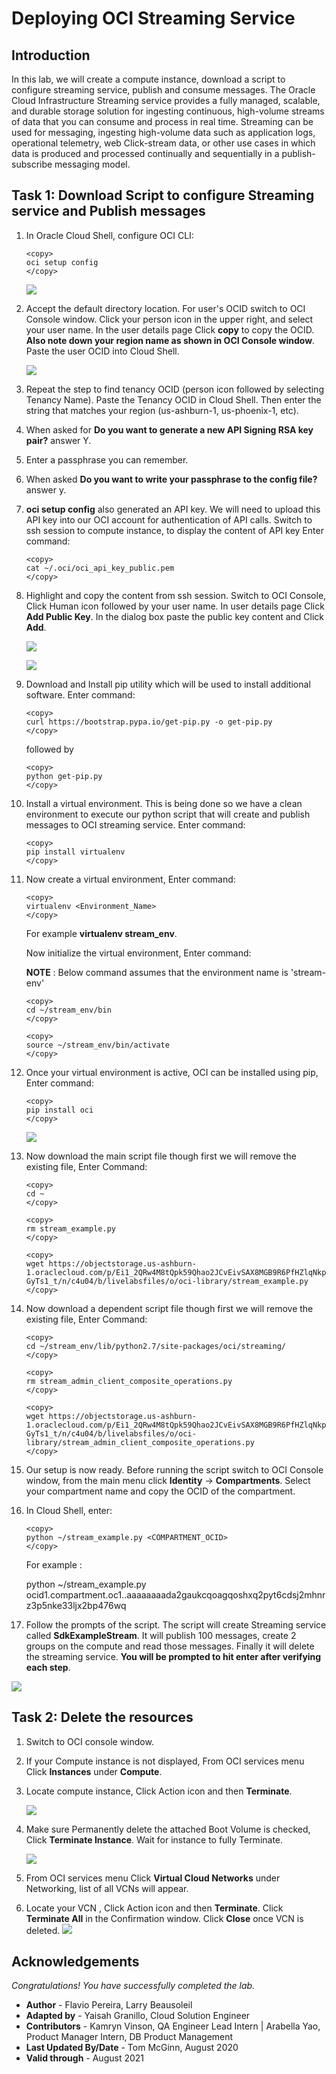 # Deploying OCI Streaming Service

## Introduction

In this lab, we will create a compute instance, download a script to configure streaming service, publish and consume messages. The Oracle Cloud Infrastructure Streaming service provides a fully managed, scalable, and durable storage solution for ingesting continuous, high-volume streams of data that you can consume and process in real time. Streaming can be used for messaging, ingesting high-volume data such as application logs, operational telemetry, web Click-stream data, or other use cases in which data is produced and processed continually and sequentially in a publish-subscribe messaging model.

## Task 1: Download Script to configure Streaming service and Publish messages

1. In Oracle Cloud Shell, configure OCI CLI:
    ```
    <copy>
    oci setup config
    </copy>
    ```

    ![](images/oci-cli-config.png)

2. Accept the default directory location. For user's OCID switch to OCI Console window. Click your person icon in the upper right, and select your user name. In the user details page Click **copy** to copy the OCID. **Also note down your region name as shown in OCI Console window**. Paste the user OCID into Cloud Shell.

     ![](images/Stream_004.PNG " ")

3. Repeat the step to find tenancy OCID (person icon followed by selecting Tenancy Name). Paste the Tenancy OCID in Cloud Shell. Then enter the string that matches your region (us-ashburn-1, us-phoenix-1, etc).

4. When asked for **Do you want to generate a new API Signing RSA key pair?** answer Y.

5. Enter a passphrase you can remember.

5. When asked **Do you want to write your passphrase to the config file?** answer y.

5. **oci setup config** also generated an API key. We will need to upload this API key into our OCI account for authentication of API calls. Switch to ssh session to compute instance, to display the content of API key Enter command:

    ```
    <copy>
    cat ~/.oci/oci_api_key_public.pem
    </copy>
    ```

6. Highlight and copy the content from ssh session. Switch to OCI Console, Click Human icon followed by your user name. In user details page Click **Add Public Key**. In the dialog box paste the public key content and Click **Add**.

     ![](images/Stream_006.PNG " ")

     ![](images/add-public-api-key.png)

7. Download and Install pip utility which will be used to install additional software. Enter command:

    ```
    <copy>
    curl https://bootstrap.pypa.io/get-pip.py -o get-pip.py
    </copy>
    ```

    followed by

    ```
    <copy>
    python get-pip.py
    </copy>
    ```

8. Install a virtual environment. This is being done so we have a clean environment to execute our python script that will create and publish messages to OCI streaming service. Enter command:

    ```
    <copy>
    pip install virtualenv
    </copy>
    ```

9. Now create a virtual environment, Enter command:

    ```
    <copy>
    virtualenv <Environment_Name>
    </copy>
    ```
    For example **virtualenv stream\_env**.

    Now initialize the virtual environment, Enter command:

    **NOTE** : Below command assumes that the environment name is 'stream-env'

    ```
    <copy>
    cd ~/stream_env/bin
    </copy>
    ```

    ```
    <copy>
    source ~/stream_env/bin/activate
    </copy>
    ```

10. Once your virtual environment is active, OCI can be installed using pip, Enter command:

    ```
    <copy>
    pip install oci
    </copy>
    ```

     ![](images/install-stream.png)

11. Now download the main script file though first we will remove the existing file, Enter Command:

    ```
    <copy>
    cd ~
    </copy>
    ```

    ```
    <copy>
    rm stream_example.py
    </copy>
    ```

    ```
    <copy>
    wget https://objectstorage.us-ashburn-1.oraclecloud.com/p/Ei1_2QRw4M8tQpk59Qhao2JCvEivSAX8MGB9R6PfHZlqNkpkAcnVg4V3-GyTs1_t/n/c4u04/b/livelabsfiles/o/oci-library/stream_example.py
    </copy>
    ```

12. Now download a dependent script file though first we will remove the existing file, Enter Command:

    ```
    <copy>
    cd ~/stream_env/lib/python2.7/site-packages/oci/streaming/
    </copy>
    ```

    ```
    <copy>
    rm stream_admin_client_composite_operations.py
    </copy>
    ```

    ```
    <copy>
    wget https://objectstorage.us-ashburn-1.oraclecloud.com/p/Ei1_2QRw4M8tQpk59Qhao2JCvEivSAX8MGB9R6PfHZlqNkpkAcnVg4V3-GyTs1_t/n/c4u04/b/livelabsfiles/o/oci-library/stream_admin_client_composite_operations.py
    </copy>
    ```

13. Our setup is now ready. Before running the script switch to OCI Console window, from the main menu click **Identity** -> **Compartments**. Select your compartment name and copy the OCID of the compartment.

14. In Cloud Shell, enter:

    ```
    <copy>
    python ~/stream_example.py <COMPARTMENT_OCID>
    </copy>
    ```

    For example :

    python ~/stream\_example.py ocid1.compartment.oc1..aaaaaaaada2gaukcqoagqoshxq2pyt6cdsj2mhnrz3p5nke33ljx2bp476wq

15. Follow the prompts of the script. The script will create Streaming service called **SdkExampleStream**. It will publish 100 messages, create 2 groups on the compute and read those messages. Finally it will delete the streaming service. **You will be prompted to hit enter after verifying each step**.

  ![](images/delete-stream.png)

## Task 2: Delete the resources

1. Switch to OCI console window.

2. If your Compute instance is not displayed, From OCI services menu Click **Instances** under **Compute**.

3. Locate compute instance, Click Action icon and then **Terminate**.

     ![](images/RESERVEDIP_HOL0016.PNG " ")

4. Make sure Permanently delete the attached Boot Volume is checked, Click **Terminate Instance**. Wait for instance to fully Terminate.

     ![](images/RESERVEDIP_HOL0017.PNG " ")

5. From OCI services menu Click **Virtual Cloud Networks** under Networking, list of all VCNs will appear.

6. Locate your VCN , Click Action icon and then **Terminate**. Click **Terminate All** in the Confirmation window. Click **Close** once VCN is deleted.
     ![](images/RESERVEDIP_HOL0018.PNG " ")


## Acknowledgements
*Congratulations! You have successfully completed the lab.*

- **Author** - Flavio Pereira, Larry Beausoleil
- **Adapted by** -  Yaisah Granillo, Cloud Solution Engineer
- **Contributors** - Kamryn Vinson, QA Engineer Lead Intern | Arabella Yao, Product Manager Intern, DB Product Management
- **Last Updated By/Date** - Tom McGinn, August 2020
- **Valid through** - August 2021

